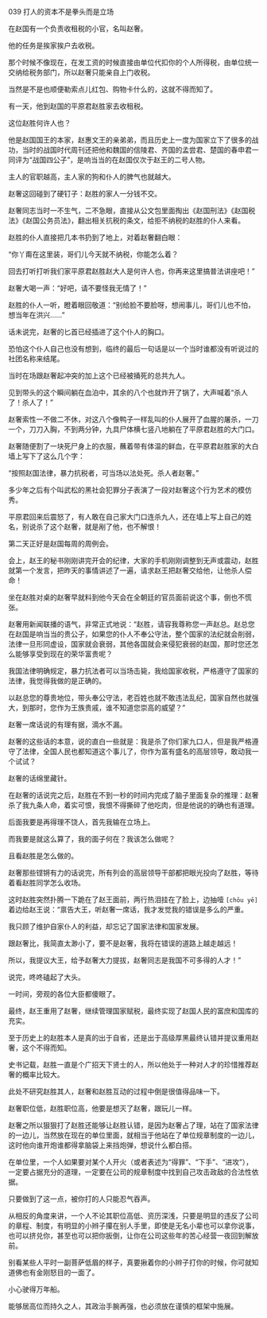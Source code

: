 039 打人的资本不是拳头而是立场




在赵国有一个负责收租税的小官，名叫赵奢。

他的任务是挨家挨户去收税。

那个时候不像现在，在发工资的时候直接由单位代扣你的个人所得税，由单位统一交纳给税务部门，所以赵奢只能亲自上门收税。

当然是不是也顺便勒索点儿红包、购物卡什么的，这就不得而知了。



有一天，他到赵国的平原君赵胜家去收租税。

这位赵胜何许人也？

他是赵国国王的本家，赵惠文王的亲弟弟，而且历史上一度为国家立下了很多的战功，当时的战国时代周刊还把他和魏国的信陵君、齐国的孟尝君、楚国的春申君一同评为“战国四公子”，是响当当的在赵国仅次于赵王的二号人物。



主人的官职越高，主人家的狗和仆人的脾气也就越大。

赵奢这回碰到了硬钉子：赵胜的家人一分钱不交。

赵奢同志当时一不生气，二不急眼，直接从公文包里面掏出《赵国刑法》《赵国税法》《赵国公务员法》，翻出相关抗税的条文，给拒不纳税的赵胜的仆人来看。

赵胜的仆人直接把几本书扔到了地上，对着赵奢翻白眼：

“你丫甭在这里装，哥们儿今天就不纳税，你能怎么着？

回去打听打听我们家平原君赵胜赵大人是何许人也，你再来这里搞普法讲座吧！”



赵奢大喝一声：“好吧，请不要怪我无情了！”

赵胜的仆人一听，瞪着眼回敬道：“别给脸不要脸呀，想闹事儿，哥们儿也不怕，想当年在洪兴……”

话未说完，赵奢的匕首已经插进了这个仆人的胸口。

恐怕这个仆人自己也没有想到，临终的最后一句话是以一个当时谁都没有听说过的社团名称来结尾。

当时在场跟赵奢起冲突的加上这个已经被捅死的总共九人。



见到带头的这个瞬间躺在血泊中，其余的八个也就炸开了锅了，大声喊着“杀人了！杀人了！”

赵奢索性一不做二不休，对这八个像鸭子一样乱叫的仆人展开了血腥的屠杀，一刀一个，刀刀入胸，不到两分钟，九具尸体横七竖八地躺在了平原君赵胜的大门口。

赵奢随便割了一块死尸身上的衣服，蘸着带有体温的鲜血，在平原君赵胜家的大白墙上写下了这么几个字：

“按照赵国法律，暴力抗税者，可当场以法处死。杀人者赵奢。” 

多少年之后有个叫武松的黑社会犯罪分子表演了一段对赵奢这个行为艺术的模仿秀。



平原君回来后震怒了，有人敢在自己家大门口连杀九人，还在墙上写上自己的姓名，别说杀了这个赵奢，就是剐了他，也不解恨！

第二天正好是赵国每周的周例会。

会上，赵王的秘书刚刚讲完开会的纪律，大家的手机刚刚调整到无声或震动，赵胜就第一个发言，把昨天的事情讲述了一遍，请求赵王把赵奢交给他，让他杀人偿命！

坐在赵胜对桌的赵奢早就料到他今天会在全朝廷的官员面前说这个事，倒也不慌张。

赵奢用新闻联播的语气，非常正式地说：“赵胜，请容我尊称您一声赵总。赵总您在赵国是响当当的贵公子，如果您的仆人不奉公守法，整个国家的法纪就会削弱，法律一旦形同虚设，国家就会衰弱，其他各国就会来侵犯衰弱的赵国，那时您还怎么能够享受到现在的荣华富贵呢？

我国法律明确规定，暴力抗法者可以当场击毙，我给国家收税，严格遵守了国家的法律，我觉得我做的是正确的。

以赵总您的尊贵地位，带头奉公守法，老百姓也就不敢违法乱纪，国家自然也就强大，到那时，您作为王族贵戚，谁不知道您崇高的威望？”



赵奢一席话说的有理有据，滴水不漏。

赵奢的这些话的本意，说的直白一些就是：我是杀了你们家九口人，但是我严格遵守了法律，全国人民也都知道这个事儿了，你作为富有盛名的高层领导，敢动我一个试试？

赵奢的话绵里藏针。



在赵奢的话说完之后，赵胜在不到一秒的时间内完成了脑子里面复杂的推理：赵奢杀了我九条人命，着实可恨，我恨不得撕碎了他吃肉，但是他说的的确也有道理。

后面我要是再得理不饶人，首先我输在立场上。

而我要是就这么算了，我的面子何在？我该怎么做呢？

且看赵胜是怎么做的。



赵奢那些铿锵有力的话说完，所有列会的高层领导干部都把眼光投向了赵胜，等待着看赵胜同学怎么收场。

这时赵胜突然扑腾一下跪在了赵王面前，两行热泪挂在了脸上，边抽噎 `[chōu yē]` 着边给赵王说：“禀告大王，听赵奢一席话，我才发觉我的错误是多么的严重。

我只顾了维护自家仆人的利益，却忘记了国家法律和国家发展。

跟赵奢比，我简直太渺小了，要不是赵奢，我将在错误的道路上越走越远！

所以，我提议大王，给予赵奢大力提拔，赵奢同志是我国不可多得的人才！”

说完，咚咚磕起了大头。

一时间，旁观的各位大臣都傻眼了。



最终，赵王重用了赵奢，继续管理国家赋税，最终实现了赵国人民的富庶和国库的充实。

至于历史上的赵胜本人是真的出于自省，还是出于高级厚黑最终认错并提议重用赵奢，这个不得而知。

史书记载，赵胜一直是个广招天下贤士的人，所以他处于一种对人才的珍惜推荐赵奢的概率比较大。



此处不研究赵胜其人，赵奢和赵胜互动的过程中倒是很值得品味一下。

赵奢职位低，赵胜职位高，他要是想灭了赵奢，跟玩儿一样。

赵奢之所以狠狠打了赵胜还能够让赵胜认错，是因为赵奢占了理，站在了国家法律的一边儿，当然放在现在的单位里面，就相当于他站在了单位规章制度的一边儿，这时他向谁开炮谁都得拿脑袋上来挡炮弹，想说什么都白搭。

在单位里，一个人如果要对某个人开火（或者表述为“得罪”、“下手”、“进攻”），一定要占据充分的道理，一定要在公司的规章制度中找到自己攻击政敌的合法性依据。

只要做到了这一点，被你打的人只能忍气吞声。



从相反的角度来讲，一个人不论其职位高低、资历深浅，只要是明显的违反了公司的章程、制度，有明显的小辫子攥在别人手里，即使是无名小辈也可以拿你说事，也可以挤兑你，甚至也可以把你扳倒，让你在公司这些年的苦心经营一夜回到解放前。

别看某些人平时一副菩萨低眉的样子，真要揪着你的小辫子打你的时候，你可就知道佛也有金刚怒目的一面了。

小心驶得万年船。

能够居高位而持久之人，其政治手腕再强，也必须放在谨慎的框架中施展。

